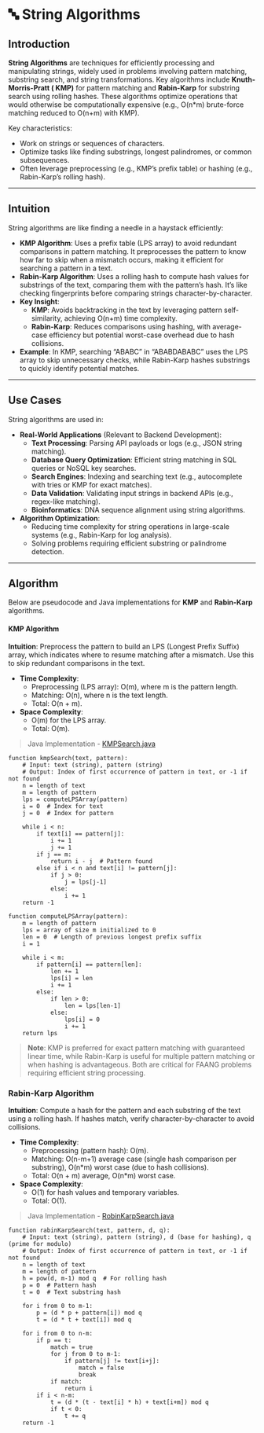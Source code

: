 # 🔤 String Algorithms

## Introduction

**String Algorithms** are techniques for efficiently processing and manipulating strings, widely used in problems
involving pattern matching, substring search, and string transformations. Key algorithms include **Knuth-Morris-Pratt (
KMP)** for pattern matching and **Rabin-Karp** for substring search using rolling hashes. These algorithms optimize
operations that would otherwise be computationally expensive (e.g., O(n*m) brute-force matching reduced to O(n+m) with
KMP).

Key characteristics:

- Work on strings or sequences of characters.
- Optimize tasks like finding substrings, longest palindromes, or common subsequences.
- Often leverage preprocessing (e.g., KMP’s prefix table) or hashing (e.g., Rabin-Karp’s rolling hash).

---

## Intuition

String algorithms are like finding a needle in a haystack efficiently:

- **KMP Algorithm**: Uses a prefix table (LPS array) to avoid redundant comparisons in pattern matching. It preprocesses
  the pattern to know how far to skip when a mismatch occurs, making it efficient for searching a pattern in a text.
- **Rabin-Karp Algorithm**: Uses a rolling hash to compute hash values for substrings of the text, comparing them with
  the pattern’s hash. It’s like checking fingerprints before comparing strings character-by-character.
- **Key Insight**:
    - **KMP**: Avoids backtracking in the text by leveraging pattern self-similarity, achieving O(n+m) time complexity.
    - **Rabin-Karp**: Reduces comparisons using hashing, with average-case efficiency but potential worst-case overhead
      due to hash collisions.
- **Example**: In KMP, searching “ABABC” in “ABABDABABC” uses the LPS array to skip unnecessary checks, while Rabin-Karp
  hashes substrings to quickly identify potential matches.

---

## Use Cases

String algorithms are used in:

- **Real-World Applications** (Relevant to Backend Development):
    - **Text Processing**: Parsing API payloads or logs (e.g., JSON string matching).
    - **Database Query Optimization**: Efficient string matching in SQL queries or NoSQL key searches.
    - **Search Engines**: Indexing and searching text (e.g., autocomplete with tries or KMP for exact matches).
    - **Data Validation**: Validating input strings in backend APIs (e.g., regex-like matching).
    - **Bioinformatics**: DNA sequence alignment using string algorithms.
- **Algorithm Optimization**:
    - Reducing time complexity for string operations in large-scale systems (e.g., Rabin-Karp for log analysis).
    - Solving problems requiring efficient substring or palindrome detection.

---

## Algorithm

Below are pseudocode and Java implementations for **KMP** and **Rabin-Karp** algorithms.

#### KMP Algorithm

**Intuition**: Preprocess the pattern to build an LPS (Longest Prefix Suffix) array, which indicates where to resume
matching after a mismatch. Use this to skip redundant comparisons in the text.

- **Time Complexity**:
    - Preprocessing (LPS array): O(m), where m is the pattern length.
    - Matching: O(n), where n is the text length.
    - Total: O(n + m).
- **Space Complexity**:
    - O(m) for the LPS array.
    - Total: O(m).

> Java Implementation - [KMPSearch.java](./string/KMPSearch.java)

```
function kmpSearch(text, pattern):
    # Input: text (string), pattern (string)
    # Output: Index of first occurrence of pattern in text, or -1 if not found
    n = length of text
    m = length of pattern
    lps = computeLPSArray(pattern)
    i = 0  # Index for text
    j = 0  # Index for pattern

    while i < n:
        if text[i] == pattern[j]:
            i += 1
            j += 1
        if j == m:
            return i - j  # Pattern found
        else if i < n and text[i] != pattern[j]:
            if j > 0:
                j = lps[j-1]
            else:
                i += 1
    return -1

function computeLPSArray(pattern):
    m = length of pattern
    lps = array of size m initialized to 0
    len = 0  # Length of previous longest prefix suffix
    i = 1

    while i < m:
        if pattern[i] == pattern[len]:
            len += 1
            lps[i] = len
            i += 1
        else:
            if len > 0:
                len = lps[len-1]
            else:
                lps[i] = 0
                i += 1
    return lps
```

> **Note**: KMP is preferred for exact pattern matching with guaranteed linear time, while Rabin-Karp is useful for
> multiple pattern matching or when hashing is advantageous. Both are critical for FAANG problems requiring efficient
> string processing.

### Rabin-Karp Algorithm

**Intuition**: Compute a hash for the pattern and each substring of the text using a rolling hash. If hashes match,
verify character-by-character to avoid collisions.

- **Time Complexity**:
    - Preprocessing (pattern hash): O(m).
    - Matching: O(n-m+1) average case (single hash comparison per substring), O(n*m) worst case (due to hash
      collisions).
    - Total: O(n + m) average, O(n*m) worst case.
- **Space Complexity**:
    - O(1) for hash values and temporary variables.
    - Total: O(1).

> Java Implementation - [RobinKarpSearch.java](./string/RobinKarpSearch.java)

```
function rabinKarpSearch(text, pattern, d, q):
    # Input: text (string), pattern (string), d (base for hashing), q (prime for modulo)
    # Output: Index of first occurrence of pattern in text, or -1 if not found
    n = length of text
    m = length of pattern
    h = pow(d, m-1) mod q  # For rolling hash
    p = 0  # Pattern hash
    t = 0  # Text substring hash

    for i from 0 to m-1:
        p = (d * p + pattern[i]) mod q
        t = (d * t + text[i]) mod q

    for i from 0 to n-m:
        if p == t:
            match = true
            for j from 0 to m-1:
                if pattern[j] != text[i+j]:
                    match = false
                    break
            if match:
                return i
        if i < n-m:
            t = (d * (t - text[i] * h) + text[i+m]) mod q
            if t < 0:
                t += q
    return -1
```